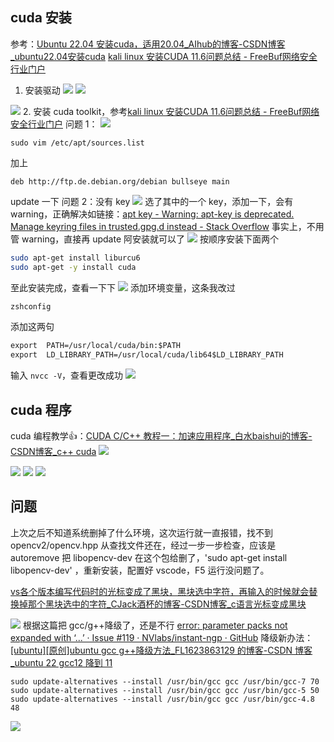 ## cuda 安装
参考：[Ubuntu 22.04 安装cuda，适用20.04_AIhub的博客-CSDN博客_ubuntu22.04安装cuda](https://is.gd/H3L2qQ)
[kali linux 安装CUDA 11.6问题总结 - FreeBuf网络安全行业门户](https://www.freebuf.com/sectool/328870.html)
1. 安装驱动
![](https://raw.githubusercontent.com/acdefg/cdn/main/obsidian/202212291206968.png)
![](https://raw.githubusercontent.com/acdefg/cdn/main/obsidian/202212291221320.png)

![](https://raw.githubusercontent.com/acdefg/cdn/main/obsidian/202212291452085.png)
2. 安装 cuda toolkit，参考[kali linux 安装CUDA 11.6问题总结 - FreeBuf网络安全行业门户](https://www.freebuf.com/sectool/328870.html)
问题 1：
![](https://raw.githubusercontent.com/acdefg/cdn/main/obsidian/202212292226234.png)

```
sudo vim /etc/apt/sources.list
```
加上
```
deb http://ftp.de.debian.org/debian bullseye main
```
update 一下
问题 2：没有 key
![](https://raw.githubusercontent.com/acdefg/cdn/main/obsidian/202212292233359.png)
选了其中的一个 key，添加一下，会有 warning，正确解决如链接：[apt key - Warning: apt-key is deprecated. Manage keyring files in trusted.gpg.d instead - Stack Overflow](https://is.gd/hoVl1w) 事实上，不用管 warning，直接再 update 阿安装就可以了
![](https://raw.githubusercontent.com/acdefg/cdn/main/obsidian/202212292234809.png)
按顺序安装下面两个
```zsh
sudo apt-get install liburcu6 
sudo apt-get -y install cuda 
```
至此安装完成，查看一下下
![](https://raw.githubusercontent.com/acdefg/cdn/main/obsidian/202212292241297.png)
添加环境变量，这条我改过
```zsh
zshconfig
```
添加这两句
```txt
export  PATH=/usr/local/cuda/bin:$PATH  
export  LD_LIBRARY_PATH=/usr/local/cuda/lib64$LD_LIBRARY_PATH
```
输入 `nvcc -V`，查看更改成功
![](https://raw.githubusercontent.com/acdefg/cdn/main/obsidian/202212292244738.png)
## cuda 程序
cuda 编程教学👍：[CUDA C/C++ 教程一：加速应用程序_白水baishui的博客-CSDN博客_c++ cuda](https://is.gd/XcIHdt)
![](https://raw.githubusercontent.com/acdefg/cdn/main/obsidian/202301022103477.png)

![](https://raw.githubusercontent.com/acdefg/cdn/main/obsidian/202301022222652.png)
![](https://raw.githubusercontent.com/acdefg/cdn/main/obsidian/202301022316707.png)
![](https://raw.githubusercontent.com/acdefg/cdn/main/obsidian/202301022319208.png)


## 问题
上次之后不知道系统删掉了什么环境，这次运行就一直报错，找不到 opencv2/opencv.hpp 从查找文件还在，经过一步一步检查，应该是 autoremove 把 libopencv-dev 在这个包给删了，'sudo apt-get install libopencv-dev' ，重新安装，配置好 vscode，F5 运行没问题了。

[vs各个版本编写代码时的光标变成了黑块，黑块选中字符，再输入的时候就会替换掉那个黑块选中的字符_CJack酒杯的博客-CSDN博客_c语言光标变成黑块](https://blog.csdn.net/qwe6620692/article/details/88079003)

![](https://raw.githubusercontent.com/acdefg/cdn/main/obsidian/202212301822118.png)
根据这篇把 gcc/g++降级了，还是不行 [error: parameter packs not expanded with ‘...’ · Issue #119 · NVlabs/instant-ngp · GitHub](https://github.com/NVlabs/instant-ngp/issues/119)
降级新办法：[[ubuntu][原创]ubuntu gcc g++降级方法_FL1623863129 的博客-CSDN 博客_ubuntu 22 gcc12 降到 11](https://blog.csdn.net/FL1623863129/article/details/115192387)

```shell
sudo update-alternatives --install /usr/bin/gcc gcc /usr/bin/gcc-7 70
sudo update-alternatives --install /usr/bin/gcc gcc /usr/bin/gcc-5 50
sudo update-alternatives --install /usr/bin/gcc gcc /usr/bin/gcc-4.8 48
```

![](https://raw.githubusercontent.com/acdefg/cdn/main/obsidian/202212301823753.png)

